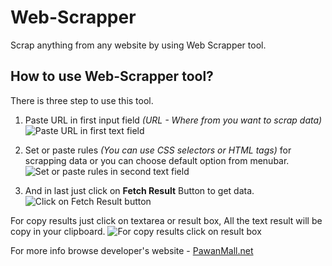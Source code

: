 # Web-Scrapper 
Scrap anything from any website by using Web Scrapper tool.
## How to use Web-Scrapper tool?
There is three step to use this tool.

1. Paste URL in first input field _(URL - Where from you want to scrap data)_  
![Paste URL in first text field]({{site.baseurl}}//Step-1-web-scrapper-pawan-mall.JPG)

2. Set or paste rules _(You can use CSS selectors or HTML tags)_ for scrapping data or you can choose default option from  menubar. 
![Set or paste rules in second text field]({{site.baseurl}}//Step-2-web-scrapper-pawan-mall.JPG)

3. And in last just click on **Fetch Result** Button to get data. ![Click on Fetch Result button]({{site.baseurl}}//Step-3-web-scrapper-pawan-mall.JPG)

For copy results just click on textarea or result box, All the text result will be copy in your clipboard. ![For copy results click on result box]({{site.baseurl}}//results-web-scrapper-pawan-mall.JPG)

For more info browse developer's website - [PawanMall.net](http://www.pawanmall.net "Click here to get more info or new tools.")


